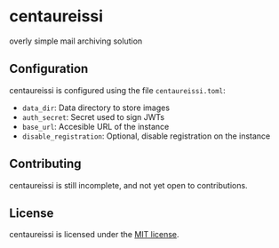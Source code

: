# centaureissi

overly simple mail archiving solution


## Configuration

centaureissi is configured using the file `centaureissi.toml`:

* `data_dir`: Data directory to store images
* `auth_secret`: Secret used to sign JWTs
* `base_url`: Accesible URL of the instance
* `disable_registration`: Optional, disable registration on the instance

## Contributing
centaureissi is still incomplete, and not yet open to contributions.

## License
centaureissi is licensed under the [MIT license](https://choosealicense.com/licenses/mit/).